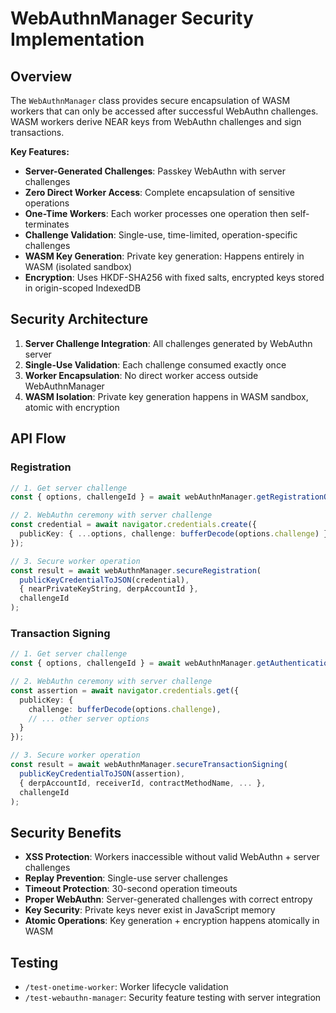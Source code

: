# WebAuthnManager Security Implementation

## Overview

The `WebAuthnManager` class provides secure encapsulation of WASM workers that can only be accessed after successful WebAuthn challenges. WASM workers derive NEAR keys from WebAuthn challenges and sign transactions.

**Key Features:**
- **Server-Generated Challenges**: Passkey WebAuthn with server challenges
- **Zero Direct Worker Access**: Complete encapsulation of sensitive operations
- **One-Time Workers**: Each worker processes one operation then self-terminates
- **Challenge Validation**: Single-use, time-limited, operation-specific challenges
- **WASM Key Generation**: Private key generation: Happens entirely in WASM (isolated sandbox)
- **Encryption**: Uses HKDF-SHA256 with fixed salts, encrypted keys stored in origin-scoped IndexedDB

## Security Architecture

1. **Server Challenge Integration**: All challenges generated by WebAuthn server
3. **Single-Use Validation**: Each challenge consumed exactly once
5. **Worker Encapsulation**: No direct worker access outside WebAuthnManager
7. **WASM Isolation**: Private key generation happens in WASM sandbox, atomic with encryption

## API Flow

### Registration
```typescript
// 1. Get server challenge
const { options, challengeId } = await webAuthnManager.getRegistrationOptions(username);

// 2. WebAuthn ceremony with server challenge
const credential = await navigator.credentials.create({
  publicKey: { ...options, challenge: bufferDecode(options.challenge) }
});

// 3. Secure worker operation
const result = await webAuthnManager.secureRegistration(
  publicKeyCredentialToJSON(credential),
  { nearPrivateKeyString, derpAccountId },
  challengeId
);
```

### Transaction Signing
```typescript
// 1. Get server challenge
const { options, challengeId } = await webAuthnManager.getAuthenticationOptions(username);

// 2. WebAuthn ceremony with server challenge
const assertion = await navigator.credentials.get({
  publicKey: {
    challenge: bufferDecode(options.challenge),
    // ... other server options
  }
});

// 3. Secure worker operation
const result = await webAuthnManager.secureTransactionSigning(
  publicKeyCredentialToJSON(assertion),
  { derpAccountId, receiverId, contractMethodName, ... },
  challengeId
);
```

## Security Benefits

- **XSS Protection**: Workers inaccessible without valid WebAuthn + server challenges
- **Replay Prevention**: Single-use server challenges
- **Timeout Protection**: 30-second operation timeouts
- **Proper WebAuthn**: Server-generated challenges with correct entropy
- **Key Security**: Private keys never exist in JavaScript memory
- **Atomic Operations**: Key generation + encryption happens atomically in WASM

## Testing

- `/test-onetime-worker`: Worker lifecycle validation
- `/test-webauthn-manager`: Security feature testing with server integration
